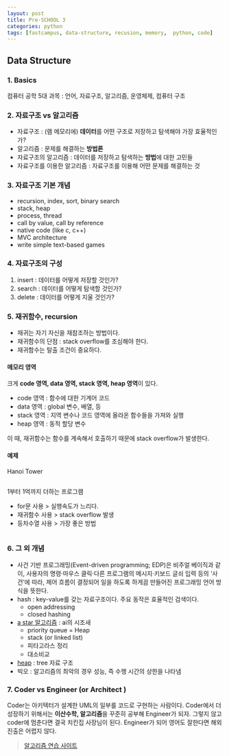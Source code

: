 ```yaml
---
layout: post
title: Pre-SCHOOL 3
categories: python
tags: [fastcampus, data-structure, recusion, memory,  python, code]
---
```


## Data Structure

### 1. Basics

컴퓨터 공학 5대 과목 : 언어, 자료구조, 알고리즘, 운영체제, 컴퓨터 구조

### 2. 자료구조 vs 알고리즘

- 자료구조 : (램 메모리에) **데이터**를 어떤 구조로 저장하고 탐색해야 가장 효율적인가?
- 알고리즘 : 문제를 해결하는 **방법론**
- 자료구조의 알고리즘 : 데이터를 저장하고 탐색하는 **방법**에 대한 고민들
- 자료구조를 이용한 알고리즘 : 자료구조를 이용해 어떤 문제를 해결하는 것

### 3. 자료구조 기본 개념

- recursion, index, sort, binary search
- stack, heap
- process, thread
- call by value, call by reference
- native code (like c, c++)
- MVC architecture
- write simple text-based games

### 4. 자료구조의 구성

1. insert : 데이터를 어떻게 저장할 것인가?
2. search : 데이터를 어떻게 탐색할 것인가?
3. delete : 데이터를 어떻게 지울 것인가?

### 5. 재귀함수, recursion

* 재귀는 자기 자신을 재참조하는 방법이다.
* 재귀함수의 단점 : stack overflow를 조심해야 한다.
* 재귀함수는 탈출 조건이 중요하다.

#### 메모리 영역

크게 **code 영역, data 영역, stack 영역, heap 영역**이 있다.

- code 영역 : 함수에 대한 기계어 코드
- data 영역 : global 변수, 배열, 등
- stack 영역 : 지역 변수나 코드 영역에 올라온 함수들을 가져와 실행
- heap 영역 : 동적 할당 변수

이 때, 재귀함수는 함수를 계속해서 호출하기 때문에 stack overflow가 발생한다.

#### 예제

Hanoi Tower

```python

```

1부터 1억까지 더하는 프로그램

- for문 사용 > 실행속도가 느리다.
- 재귀함수 사용 > stack overflow 발생
- 등차수열 사용 > 가장 좋은 방법

```python

```

### 6. 그 외 개념

* 사건 기반 프로그래밍(Event-driven programming; EDP)은 비주얼 베이직과 같이, 사용자의 명령·마우스 클릭·다른 프로그램의 메시지·키보드 글쇠 입력 등의 ‘사건’에 따라, 제어 흐름이 결정되어 일을 하도록 하게끔 만들어진 프로그래밍 언어 방식을 뜻한다.
* hash : key-value를 갖는 자료구조이다. 주요 동작은 효율적인 검색이다.
  * open addressing
  * closed hashing
* [a star 알고리즘](https://ko.wikipedia.org/wiki/A*_알고리즘) : ai의 시조새
  * priority queue = Heap
  * stack (or linked list)
  * 피타고라스 정리
  * 대소비교
* [heap](https://ko.wikipedia.org/wiki/힙_(자료_구조)) : tree 자료 구조
* 빅오 : 알고리즘의 최악의 경우 성능, 즉 수행 시간의 상한을 나타냄

### 7. Coder vs Engineer (or Architect )

Coder는 아키텍터가 설계한 UML의 일부를 코드로 구현하는 사람이다. Coder에서 더 성장하기 위해서는 **이산수학, 알고리즘**을 꾸준히 공부해 Engineer가 되자. 그렇지 않고 coder에 멈춘다면 결국 치킨집 사장님이 된다. Engineer가 되어 영어도 잘한다면 해외진출은 어렵지 않다.



> [알고리즘 연습 사이트](http://tryhelloworld.co.kr/challenges)
